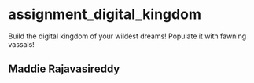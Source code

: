 # assignment_digital_kingdom
Build the digital kingdom of your wildest dreams! Populate it with fawning vassals!

## Maddie Rajavasireddy
